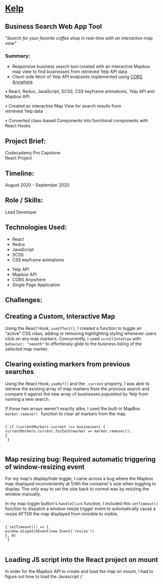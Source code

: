[<h1>Kelp</h1>](https://stanjdev.github.io/kelp/)
<h2>Business Search Web App Tool</h2>

<em>"Search for your favorite coffee shop in real-time with an interactive map view"</em>

<h3>Summary:</h3>
<ul>
<li>Responsive business search tool created with an interactive Mapbox map view to find businesses from retrieved Yelp API data</li>
<li>Client-side fetch of Yelp API endpoints implemented using <a href="https://cors-anywhere.herokuapp.com/" target="_blank">CORS Anywhere</a></li>
</ul>

• React, Redux, JavaScript, SCSS, CSS keyframe animations, 
  Yelp API and Mapbox API
  
• Created an interactive Map View for search results from  
  retrieved Yelp data
  
• Converted class-based Components into functional 
  components with React Hooks


<div className="projectInfo">
<div className="container__grey projectInfo__block">
<h2>Project Brief:</h2>
<p>Codecademy Pro Capstone <br/> React Project</p>
</div>

<div className="container__grey projectInfo__block">
<h2>Timeline:</h2>
<p>August 2020 - September 2020</p>
</div>

<div className="container__grey projectInfo__block">
<h2>Role / Skills:</h2>
<p>Lead Developer</p>
</div>
</div>

<div className="container container__grey">
<h2>Technologies Used:</h2>
<div className="technologies">
<ul>
<li>React</li>
<li>Redux</li>
<li>JavaScript</li>
<li>SCSS</li>
<li>CSS keyframe animations</li>
</ul>
<ul>
<li>Yelp API</li>
<li>Mapbox API</li>
<li>CORS Anywhere</li>
<li>Single Page Application</li>
</ul>
</div>
</div>



<section className="container">
<h1>Challenges: </h1>
</section>

<section className="container container__grey">
<h2>Creating a Custom, Interactive Map</h2>
<p>
Using the React Hook, <code>useEffect()</code>, I created a function to toggle an "active" CSS class, 
adding or removing highlighting styling whenever users click on any map markers. 
Concurrently, I used <code>scrollIntoView</code> with <code>behavior: "smooth"</code> to effortlessly glide to 
the business listing of the selected map marker.
</p>

</section>


<section className="container container__grey">
<h2>Clearing existing markers from previous searches</h2>
<p>
Using the React Hook, <code>useRef()</code> and the <code>.current</code> property, I was able to retrieve the 
existing array of map markers from the previous search and compare it against 
the new array of businesses populated by Yelp from running a new search. 
</p>
<p>
If those two arrays weren't exactly alike, I used the built-in MapBox 
<code> marker.remove() </code> function to clear all markers from the map.
</p>

<pre className="pre">
<code >
{`if (currentMarkers.current !== businesses) {
currentMarkers.current.forEach(marker => marker.remove());
}
`}
</code>
</pre>
</section>


<section className="container container__grey">
<h2>Map resizing bug: Required automatic triggering of window-resizing event </h2>
<p>
For my map's display/hide toggle, I came across a bug where the Mapbox map displayed inconveniently at 1/4th the 
container's size when toggling to display. The only way to set the size back to normal was by resizing the window manually.
</p>
<p>
In my map toggle button's <code>handleClick</code> function, I included this <code>setTimeout()</code> function to dispatch 
a window resize trigger event to automatically cause a resize AFTER the map displayed from invisible to visible.
</p>

<pre className="pre">
<code >
{`setTimeout(() => {
window.dispatchEvent(new Event('resize'))
}, 0)
`}
</code>
</pre>
</section>


<section className="container container__grey">
<h2>Loading JS script into the React project on mount</h2>
<p>In order for the Mapbox API to create and load the map on mount, I had to figure out how to load the Javascript <code>{`<script>`}</code> file from a CDN, 
(as you would normally insert the <code>{`<script>`}</code> tag right before the closing <code>{`<body>`}</code> tag of an HTML file). </p>

<p>I used this custom <code>loadScript</code> function that takes in any CDN URL and injects it into the React-rendered HTML page on mount, similarly to placing the <code>{`<script>`}</code> tag in the HTML file manually. </p>

<pre className="pre">
<code >
{`function loadScript(url) {
const index = window.document.getElementsByTagName("script")[0];
const script = window.document.createElement('script');
script.src = url;
index.parentNode.insertBefore(script, index);
`}
</code>
</pre>
</section>
